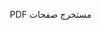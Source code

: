 مستخرج صفحات PDF

<!DOCTYPE html>
<html lang="ar" dir="rtl">
<head>
    <meta charset="UTF-8" />
    <meta name="viewport" content="width=device-width, initial-scale=1.0" />
    <title>مستخرج صفحات PDF</title>
    <meta name="description" content="تطبيق ويب لرفع ملف PDF، تحديد صفحات معينة (متفرقة أو متتابعة)، واستخراجها في ملف PDF جديد جاهز للتنزيل." />
    <script src="https://cdn.tailwindcss.com"></script>
    <script src="https://cdn.jsdelivr.net/npm/pdf-lib/dist/pdf-lib.min.js"></script>
    <script src="https://unpkg.com/react@18/umd/react.production.min.js" crossorigin></script>
    <script src="https://unpkg.com/react-dom@18/umd/react-dom.production.min.js" crossorigin></script>
    <script src="https://unpkg.com/@babel/standalone/babel.min.js"></script>
</head>
<body class="bg-slate-100">
    <div id="root"></div>
    <script type="text/babel">
        const { useState, useEffect, useRef, useCallback } = React;

        // From components/Icons.tsx
        const UploadIcon = ({ className }) => (
            <svg xmlns="http://www.w3.org/2000/svg" className={className} fill="none" viewBox="0 0 24 24" stroke="currentColor">
                <path strokeLinecap="round" strokeLinejoin="round" strokeWidth={2} d="M4 16v1a3 3 0 003 3h10a3 3 0 003-3v-1m-4-8l-4-4m0 0L8 8m4-4v12" />
            </svg>
        );

        const PdfFileIcon = ({ className }) => (
            <svg xmlns="http://www.w3.org/2000/svg" className={className} fill="none" viewBox="0 0 24 24" stroke="currentColor">
                <path strokeLinecap="round" strokeLinejoin="round" strokeWidth={2} d="M9 12h6m-6 4h6m2 5H7a2 2 0 01-2-2V5a2 2 0 012-2h5.586a1 1 0 01.707.293l5.414 5.414a1 1 0 01.293.707V19a2 2 0 01-2 2z" />
            </svg>
        );

        const DownloadIcon = ({ className }) => (
          <svg xmlns="http://www.w3.org/2000/svg" className={className} fill="none" viewBox="0 0 24 24" stroke="currentColor">
            <path strokeLinecap="round" strokeLinejoin="round" strokeWidth={2} d="M4 16v1a3 3 0 003 3h10a3 3 0 003-3v-1m-4-4l-4 4m0 0l-4-4m4 4V4" />
          </svg>
        );

        const XCircleIcon = ({ className }) => (
          <svg xmlns="http://www.w3.org/2000/svg" className={className} fill="none" viewBox="0 0 24 24" stroke="currentColor">
            <path strokeLinecap="round" strokeLinejoin="round" strokeWidth={2} d="M10 14l2-2m0 0l2-2m-2 2l-2-2m2 2l2 2m7-2a9 9 0 11-18 0 9 9 0 0118 0z" />
          </svg>
        );

        const SpinnerIcon = ({ className }) => (
          <svg className={`${className} animate-spin`} xmlns="http://www.w3.org/2000/svg" fill="none" viewBox="0 0 24 24">
            <circle className="opacity-25" cx="12" cy="12" r="10" stroke="currentColor" strokeWidth="4"></circle>
            <path className="opacity-75" fill="currentColor" d="M4 12a8 8 0 018-8V0C5.373 0 0 5.373 0 12h4zm2 5.291A7.962 7.962 0 014 12H0c0 3.042 1.135 5.824 3 7.938l3-2.647z"></path>
          </svg>
        );

        // From services/pdfUtils.ts
        const parsePageRanges = (pageString, totalPages) => {
            const pageSet = new Set();
            if (!pageString.trim()) {
                throw new Error("الرجاء إدخال أرقام الصفحات.");
            }

            const parts = pageString.split(',').map(part => part.trim());

            for (const part of parts) {
                if (part.includes('-')) {
                    const [start, end] = part.split('-').map(num => parseInt(num.trim(), 10));
                    if (isNaN(start) || isNaN(end) || start <= 0 || end <= 0 || start > end || end > totalPages) {
                        throw new Error(`نطاق الصفحات غير صالح: "${part}". تأكد أن الأرقام ضمن حدود الملف (1-${totalPages}).`);
                    }
                    for (let i = start; i <= end; i++) {
                        pageSet.add(i - 1); // 0-based index
                    }
                } else {
                    const page = parseInt(part, 10);
                    if (isNaN(page) || page <= 0 || page > totalPages) {
                         throw new Error(`رقم الصفحة غير صالح: "${part}". تأكد أن الرقم ضمن حدود الملف (1-${totalPages}).`);
                    }
                    pageSet.add(page - 1); // 0-based index
                }
            }

            if (pageSet.size === 0) {
                throw new Error("لم يتم تحديد صفحات صالحة.");
            }

            return Array.from(pageSet).sort((a, b) => a - b);
        };

        // From components/FileUpload.tsx
        const FileUpload = ({ onFileSelect, onError }) => {
            const [isDragging, setIsDragging] = useState(false);

            const handleFile = useCallback((file) => {
                if (file) {
                    if (file.type === "application/pdf") {
                        onFileSelect(file);
                        onError(""); // Clear previous errors
                    } else {
                        onError("خطأ: الملف المرفوع ليس من نوع PDF.");
                    }
                }
            }, [onFileSelect, onError]);

            const handleDragEnter = (e) => {
                e.preventDefault();
                e.stopPropagation();
                setIsDragging(true);
            };

            const handleDragLeave = (e) => {
                e.preventDefault();
                e.stopPropagation();
                setIsDragging(false);
            };

            const handleDragOver = (e) => {
                e.preventDefault();
                e.stopPropagation();
            };

            const handleDrop = (e) => {
                e.preventDefault();
                e.stopPropagation();
                setIsDragging(false);
                const file = e.dataTransfer.files && e.dataTransfer.files[0];
                handleFile(file);
            };

            const handleFileChange = (e) => {
                const file = e.target.files && e.target.files[0];
                handleFile(file);
            };

            return (
                <div 
                    className={`w-full p-8 border-2 border-dashed rounded-lg text-center transition-colors duration-200 ease-in-out ${
                        isDragging ? 'border-sky-500 bg-sky-50' : 'border-slate-300 bg-white'
                    }`}
                    onDragEnter={handleDragEnter}
                    onDragLeave={handleDragLeave}
                    onDragOver={handleDragOver}
                    onDrop={handleDrop}
                >
                    <input 
                        type="file" 
                        id="file-upload" 
                        className="hidden" 
                        accept="application/pdf"
                        onChange={handleFileChange}
                    />
                    <label htmlFor="file-upload" className="cursor-pointer flex flex-col items-center justify-center">
                        <UploadIcon className="w-12 h-12 text-slate-400 mb-4" />
                        <p className="text-slate-700 font-semibold">
                            اسحب وأفلت ملف PDF هنا، أو 
                            <span className="text-sky-600"> تصفح الملفات</span>
                        </p>
                        <p className="text-xs text-slate-500 mt-1">يتم التعامل مع الملفات محلياً على جهازك</p>
                    </label>
                </div>
            );
        };

        // From App.tsx
        const App = () => {
            const [pdfFile, setPdfFile] = useState(null);
            const [totalPages, setTotalPages] = useState(0);
            const [pageInput, setPageInput] = useState('');
            const [outputFileName, setOutputFileName] = useState('');
            const [isProcessing, setIsProcessing] = useState(false);
            const [error, setError] = useState('');
            const [processedPdfUrl, setProcessedPdfUrl] = useState(null);
            const workerRef = useRef(null);
            
            const workerScript = `
                importScripts('https://cdn.jsdelivr.net/npm/pdf-lib/dist/pdf-lib.min.js');
                const { PDFDocument } = self.PDFLib;

                const getPdfPageCount = async (pdfFile) => {
                    const existingPdfBytes = await pdfFile.arrayBuffer();
                    const pdfDoc = await PDFDocument.load(existingPdfBytes);
                    return pdfDoc.getPageCount();
                };

                const extractPdfPages = async (pdfFile, pageIndices) => {
                    const existingPdfBytes = await pdfFile.arrayBuffer();
                    const pdfDoc = await PDFDocument.load(existingPdfBytes);
                    
                    const newPdfDoc = await PDFDocument.create();
                    
                    const copiedPages = await newPdfDoc.copyPages(pdfDoc, pageIndices);
                    copiedPages.forEach((page) => {
                        newPdfDoc.addPage(page);
                    });

                    const newPdfBytes = await newPdfDoc.save();
                    return newPdfBytes;
                };

                self.onmessage = async (event) => {
                    const { type, payload } = event.data;

                    try {
                        if (type === 'GET_PAGE_COUNT') {
                            const { file } = payload;
                            const count = await getPdfPageCount(file);
                            self.postMessage({ type: 'PAGE_COUNT_RESULT', payload: { count } });
                        } else if (type === 'EXTRACT_PAGES') {
                            const { file, pageIndices } = payload;
                            const pdfBytes = await extractPdfPages(file, pageIndices);
                            self.postMessage({ type: 'EXTRACT_RESULT', payload: { pdfBytes } }, [pdfBytes.buffer]);
                        }
                    } catch (err) {
                        self.postMessage({ 
                            type: 'ERROR', 
                            payload: { 
                                message: err.message || 'An unknown error occurred in the worker.',
                                originalType: type
                            } 
                        });
                    }
                };
            `;

            useEffect(() => {
                const blob = new Blob([workerScript], { type: 'application/javascript' });
                const workerUrl = URL.createObjectURL(blob);
                const worker = new Worker(workerUrl);
                workerRef.current = worker;

                worker.onmessage = (event) => {
                    const { type, payload } = event.data;
                    switch (type) {
                        case 'PAGE_COUNT_RESULT':
                            setTotalPages(payload.count);
                            break;
                        case 'EXTRACT_RESULT':
                            const blob = new Blob([payload.pdfBytes], { type: 'application/pdf' });
                            const url = URL.createObjectURL(blob);
                            setProcessedPdfUrl(url);
                            setIsProcessing(false);
                            break;
                        case 'ERROR':
                            const message = payload.message || 'حدث خطأ غير متوقع أثناء المعالجة.';
                            if (payload.originalType === 'GET_PAGE_COUNT') {
                                setError(`لا يمكن قراءة ملف PDF: ${message}`);
                                setPdfFile(null);
                            } else {
                                setError(message);
                                setIsProcessing(false);
                            }
                            break;
                    }
                };
                
                worker.onerror = (e) => {
                    setError(`حدث خطأ في العامل: ${e.message}`);
                    setIsProcessing(false);
                };

                return () => {
                    worker.terminate();
                    URL.revokeObjectURL(workerUrl);
                };
            }, []);

            useEffect(() => {
                if (pdfFile) {
                    setOutputFileName(`${pdfFile.name.replace(/\.pdf$/i, '')}-مستخرج.pdf`);
                    setTotalPages(0);
                     if (workerRef.current) {
                        workerRef.current.postMessage({
                            type: 'GET_PAGE_COUNT',
                            payload: { file: pdfFile }
                        });
                    }
                }
            }, [pdfFile]);
            
            useEffect(() => {
                return () => {
                    if (processedPdfUrl) {
                        URL.revokeObjectURL(processedPdfUrl);
                    }
                };
            }, [processedPdfUrl]);

            const handleFileSelect = (file) => {
                resetState();
                setPdfFile(file);
            };

            const resetState = () => {
                setPdfFile(null);
                setTotalPages(0);
                setPageInput('');
                setOutputFileName('');
                setIsProcessing(false);
                setError('');
                if (processedPdfUrl) {
                    URL.revokeObjectURL(processedPdfUrl);
                }
                setProcessedPdfUrl(null);
            };

            const handleExtract = async () => {
                if (!pdfFile || !pageInput || !outputFileName) {
                    setError('الرجاء رفع ملف وتحديد الصفحات.');
                    return;
                }

                setError('');

                if (totalPages === 0) {
                    setError("لم يتم حساب عدد الصفحات بعد، الرجاء الانتظار.");
                    return;
                }

                let pageIndices;
                try {
                    pageIndices = parsePageRanges(pageInput, totalPages);
                } catch (err) {
                    setError(err.message);
                    return;
                }

                setIsProcessing(true);
                if (processedPdfUrl) {
                    URL.revokeObjectURL(processedPdfUrl);
                    setProcessedPdfUrl(null);
                }

                if (workerRef.current) {
                    workerRef.current.postMessage({
                        type: 'EXTRACT_PAGES',
                        payload: { file: pdfFile, pageIndices }
                    });
                }
            };
            
            return (
                <div className="min-h-screen flex items-center justify-center p-4 bg-slate-100 font-sans">
                    <div className="w-full max-w-2xl mx-auto">
                        <header className="text-center mb-8">
                            <h1 className="text-4xl font-bold text-slate-800">مستخرج صفحات PDF</h1>
                            <p className="text-slate-600 mt-2">استخرج صفحات محددة من ملف PDF بسهولة وأمان.</p>
                        </header>

                        <main className="bg-white shadow-xl rounded-lg p-8 space-y-6">
                            {!pdfFile ? (
                                <FileUpload onFileSelect={handleFileSelect} onError={setError} />
                            ) : (
                                <div className="space-y-6">
                                    <div className="flex items-center justify-between p-4 border border-slate-200 rounded-lg bg-slate-50">
                                        <div className="flex items-center gap-3 overflow-hidden">
                                            <PdfFileIcon className="w-10 h-10 text-red-500 flex-shrink-0" />
                                            <div className="flex-grow overflow-hidden">
                                              <p className="font-semibold text-slate-800 truncate" title={pdfFile.name}>{pdfFile.name}</p>
                                              <p className="text-sm text-slate-500">{totalPages > 0 ? `${totalPages} صفحة` : 'جاري حساب الصفحات...'}</p>
                                            </div>
                                        </div>
                                        <button onClick={resetState} className="p-1 text-slate-400 hover:text-slate-600 rounded-full focus:outline-none focus:ring-2 focus:ring-slate-400">
                                            <XCircleIcon className="w-6 h-6" />
                                        </button>
                                    </div>
                                    
                                    <div>
                                        <label htmlFor="pages" className="block text-sm font-medium text-slate-700 mb-1">
                                            أرقام الصفحات المراد استخراجها
                                        </label>
                                        <input
                                            type="text"
                                            id="pages"
                                            value={pageInput}
                                            onChange={(e) => setPageInput(e.target.value)}
                                            placeholder="مثال: 1, 3, 5-8, 12"
                                            className="w-full px-3 py-2 border border-slate-300 rounded-md shadow-sm focus:outline-none focus:ring-sky-500 focus:border-sky-500"
                                            disabled={isProcessing}
                                        />
                                        <p className="text-xs text-slate-500 mt-1">أدخل أرقام الصفحات مفصولة بفاصلة، ويمكنك استخدام الشرطة لتحديد نطاق.</p>
                                    </div>

                                    <div>
                                        <label htmlFor="filename" className="block text-sm font-medium text-slate-700 mb-1">
                                            اسم الملف الجديد
                                        </label>
                                        <input
                                            type="text"
                                            id="filename"
                                            value={outputFileName}
                                            onChange={(e) => setOutputFileName(e.target.value)}
                                            className="w-full px-3 py-2 border border-slate-300 rounded-md shadow-sm focus:outline-none focus:ring-sky-500 focus:border-sky-500"
                                            disabled={isProcessing}
                                        />
                                    </div>

                                    <button
                                        onClick={handleExtract}
                                        disabled={isProcessing || !pageInput || !outputFileName}
                                        className="w-full flex items-center justify-center gap-2 bg-sky-600 text-white font-bold py-3 px-4 rounded-md hover:bg-sky-700 focus:outline-none focus:ring-2 focus:ring-offset-2 focus:ring-sky-500 disabled:bg-slate-400 disabled:cursor-not-allowed transition-colors"
                                    >
                                        {isProcessing ? (
                                            <React.Fragment>
                                                <SpinnerIcon className="w-5 h-5" />
                                                <span>جاري المعالجة...</span>
                                            </React.Fragment>
                                        ) : (
                                            <span>استخراج الصفحات</span>
                                        )}
                                    </button>
                                </div>
                            )}

                            {error && (
                                <div className="bg-red-100 border-l-4 border-red-500 text-red-700 p-4 rounded-md" role="alert">
                                    <p className="font-bold">خطأ</p>
                                    <p>{error}</p>
                                </div>
                            )}
                            
                            {processedPdfUrl && (
                                <div className="bg-green-100 border-l-4 border-green-500 text-green-800 p-4 rounded-md flex items-center justify-between">
                                    <div>
                                        <p className="font-bold">نجاح!</p>
                                        <p>ملفك الجديد جاهز للتحميل.</p>
                                    </div>
                                    <a
                                        href={processedPdfUrl}
                                        download={outputFileName.endsWith('.pdf') ? outputFileName : `${outputFileName}.pdf`}
                                        className="inline-flex items-center gap-2 bg-green-600 text-white font-bold py-2 px-4 rounded-md hover:bg-green-700 focus:outline-none focus:ring-2 focus:ring-offset-2 focus:ring-green-500 transition-colors"
                                    >
                                        <DownloadIcon className="w-5 h-5" />
                                        تحميل الملف
                                    </a>
                                </div>
                            )}
                        </main>
                         <footer className="text-center mt-8 text-sm text-slate-500">
                            <p>خصوصيتك محفوظة. يتم التعامل مع جميع الملفات على جهازك مباشرةً.</p>
                        </footer>
                    </div>
                </div>
            );
        };
        
        // From index.tsx
        const rootElement = document.getElementById('root');
        if (!rootElement) {
          throw new Error("Could not find root element to mount to");
        }
        const root = ReactDOM.createRoot(rootElement);
        root.render(
          <React.StrictMode>
            <App />
          </React.StrictMode>
        );

    </script>
</body>
</html>
